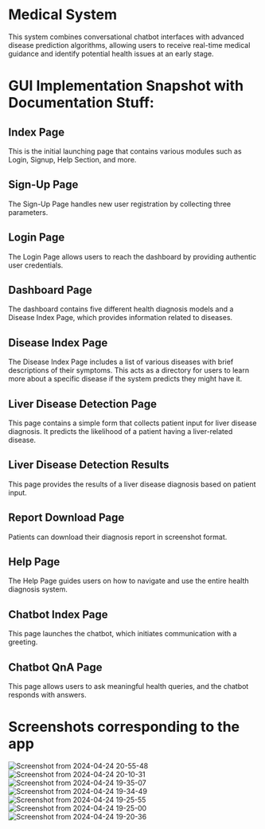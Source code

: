 # Medical System
This system combines conversational chatbot interfaces with advanced disease prediction algorithms, allowing users to receive real-time medical guidance and identify potential health issues at an early stage.

# GUI Implementation Snapshot with Documentation Stuff:

## Index Page
This is the initial launching page that contains various modules such as Login, Signup, Help Section, and more.

## Sign-Up Page
The Sign-Up Page handles new user registration by collecting three parameters.

## Login Page
The Login Page allows users to reach the dashboard by providing authentic user credentials.

## Dashboard Page
The dashboard contains five different health diagnosis models and a Disease Index Page, which provides information related to diseases.

## Disease Index Page
The Disease Index Page includes a list of various diseases with brief descriptions of their symptoms. This acts as a directory for users to learn more about a specific disease if the system predicts they might have it.

## Liver Disease Detection Page
This page contains a simple form that collects patient input for liver disease diagnosis. It predicts the likelihood of a patient having a liver-related disease.

## Liver Disease Detection Results
This page provides the results of a liver disease diagnosis based on patient input.

## Report Download Page
Patients can download their diagnosis report in screenshot format.

## Help Page
The Help Page guides users on how to navigate and use the entire health diagnosis system.

## Chatbot Index Page
This page launches the chatbot, which initiates communication with a greeting.

## Chatbot QnA Page
This page allows users to ask meaningful health queries, and the chatbot responds with answers.

# Screenshots corresponding to the app

![Screenshot from 2024-04-24 20-55-48](https://github.com/amyra98/Medical_System/assets/75852935/372f17ee-b14f-4fc6-bf25-3a5ef2ad836b)
![Screenshot from 2024-04-24 20-10-31](https://github.com/amyra98/Medical_System/assets/75852935/74e45f04-13d9-4a28-b162-de891b09f3ff)
![Screenshot from 2024-04-24 19-35-07](https://github.com/amyra98/Medical_System/assets/75852935/800687f1-4323-4608-9856-3ed5ccae55a4)
![Screenshot from 2024-04-24 19-34-49](https://github.com/amyra98/Medical_System/assets/75852935/917bfa06-6de5-48fb-8e41-f2de01c47073)
![Screenshot from 2024-04-24 19-25-55](https://github.com/amyra98/Medical_System/assets/75852935/f5cc3a24-7aae-45e5-9ea8-d8667f021942)
![Screenshot from 2024-04-24 19-25-00](https://github.com/amyra98/Medical_System/assets/75852935/5e888b51-5730-4a6c-aae9-a242e0b9cae2)
![Screenshot from 2024-04-24 19-20-36](https://github.com/amyra98/Medical_System/assets/75852935/8a8a8c64-490f-4185-85cf-99b722492244)
